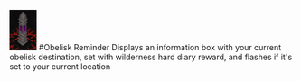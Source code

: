 ![icon](./icon.png) 
#Obelisk Reminder
Displays an information box with your current obelisk destination, set with wilderness hard diary reward, and flashes if it's set to your current location
